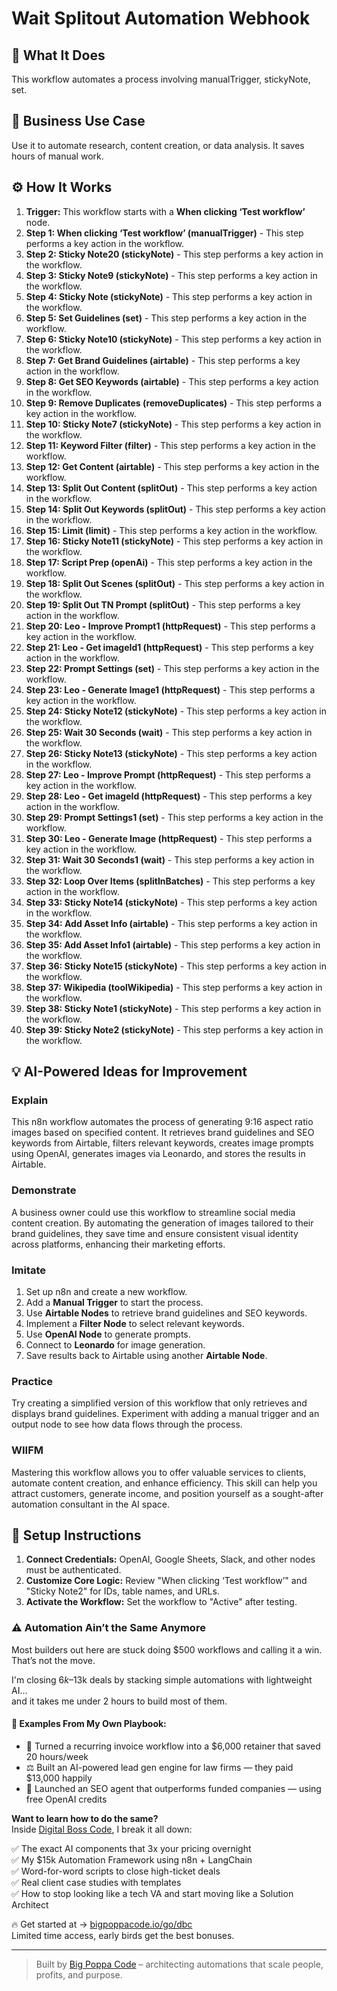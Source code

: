 # Wait Splitout Automation Webhook

## 🚀 What It Does
This workflow automates a process involving manualTrigger, stickyNote, set.

## 💼 Business Use Case
Use it to automate research, content creation, or data analysis. It saves hours of manual work.

## ⚙️ How It Works
1.  **Trigger:** This workflow starts with a **When clicking ‘Test workflow’** node.
2. **Step 1: When clicking ‘Test workflow’ (manualTrigger)** - This step performs a key action in the workflow.
3. **Step 2: Sticky Note20 (stickyNote)** - This step performs a key action in the workflow.
4. **Step 3: Sticky Note9 (stickyNote)** - This step performs a key action in the workflow.
5. **Step 4: Sticky Note (stickyNote)** - This step performs a key action in the workflow.
6. **Step 5: Set Guidelines (set)** - This step performs a key action in the workflow.
7. **Step 6: Sticky Note10 (stickyNote)** - This step performs a key action in the workflow.
8. **Step 7: Get Brand Guidelines (airtable)** - This step performs a key action in the workflow.
9. **Step 8: Get SEO Keywords (airtable)** - This step performs a key action in the workflow.
10. **Step 9: Remove Duplicates (removeDuplicates)** - This step performs a key action in the workflow.
11. **Step 10: Sticky Note7 (stickyNote)** - This step performs a key action in the workflow.
12. **Step 11: Keyword Filter (filter)** - This step performs a key action in the workflow.
13. **Step 12: Get Content (airtable)** - This step performs a key action in the workflow.
14. **Step 13: Split Out Content (splitOut)** - This step performs a key action in the workflow.
15. **Step 14: Split Out Keywords (splitOut)** - This step performs a key action in the workflow.
16. **Step 15: Limit (limit)** - This step performs a key action in the workflow.
17. **Step 16: Sticky Note11 (stickyNote)** - This step performs a key action in the workflow.
18. **Step 17: Script Prep (openAi)** - This step performs a key action in the workflow.
19. **Step 18: Split Out Scenes (splitOut)** - This step performs a key action in the workflow.
20. **Step 19: Split Out TN Prompt (splitOut)** - This step performs a key action in the workflow.
21. **Step 20: Leo - Improve Prompt1 (httpRequest)** - This step performs a key action in the workflow.
22. **Step 21: Leo - Get imageId1 (httpRequest)** - This step performs a key action in the workflow.
23. **Step 22: Prompt Settings (set)** - This step performs a key action in the workflow.
24. **Step 23: Leo - Generate Image1 (httpRequest)** - This step performs a key action in the workflow.
25. **Step 24: Sticky Note12 (stickyNote)** - This step performs a key action in the workflow.
26. **Step 25: Wait 30 Seconds (wait)** - This step performs a key action in the workflow.
27. **Step 26: Sticky Note13 (stickyNote)** - This step performs a key action in the workflow.
28. **Step 27: Leo - Improve Prompt (httpRequest)** - This step performs a key action in the workflow.
29. **Step 28: Leo - Get imageId (httpRequest)** - This step performs a key action in the workflow.
30. **Step 29: Prompt Settings1 (set)** - This step performs a key action in the workflow.
31. **Step 30: Leo - Generate Image (httpRequest)** - This step performs a key action in the workflow.
32. **Step 31: Wait 30 Seconds1 (wait)** - This step performs a key action in the workflow.
33. **Step 32: Loop Over Items (splitInBatches)** - This step performs a key action in the workflow.
34. **Step 33: Sticky Note14 (stickyNote)** - This step performs a key action in the workflow.
35. **Step 34: Add Asset Info (airtable)** - This step performs a key action in the workflow.
36. **Step 35: Add Asset Info1 (airtable)** - This step performs a key action in the workflow.
37. **Step 36: Sticky Note15 (stickyNote)** - This step performs a key action in the workflow.
38. **Step 37: Wikipedia (toolWikipedia)** - This step performs a key action in the workflow.
39. **Step 38: Sticky Note1 (stickyNote)** - This step performs a key action in the workflow.
40. **Step 39: Sticky Note2 (stickyNote)** - This step performs a key action in the workflow.

## 💡 AI-Powered Ideas for Improvement
### Explain
This n8n workflow automates the process of generating 9:16 aspect ratio images based on specified content. It retrieves brand guidelines and SEO keywords from Airtable, filters relevant keywords, creates image prompts using OpenAI, generates images via Leonardo, and stores the results in Airtable.

### Demonstrate
A business owner could use this workflow to streamline social media content creation. By automating the generation of images tailored to their brand guidelines, they save time and ensure consistent visual identity across platforms, enhancing their marketing efforts.

### Imitate
1. Set up n8n and create a new workflow.
2. Add a **Manual Trigger** to start the process.
3. Use **Airtable Nodes** to retrieve brand guidelines and SEO keywords.
4. Implement a **Filter Node** to select relevant keywords.
5. Use **OpenAI Node** to generate prompts.
6. Connect to **Leonardo** for image generation.
7. Save results back to Airtable using another **Airtable Node**.

### Practice
Try creating a simplified version of this workflow that only retrieves and displays brand guidelines. Experiment with adding a manual trigger and an output node to see how data flows through the process.

### WIIFM
Mastering this workflow allows you to offer valuable services to clients, automate content creation, and enhance efficiency. This skill can help you attract customers, generate income, and position yourself as a sought-after automation consultant in the AI space.

## 🔧 Setup Instructions
1. **Connect Credentials:** OpenAI, Google Sheets, Slack, and other nodes must be authenticated.
2. **Customize Core Logic:** Review "When clicking ‘Test workflow’" and "Sticky Note2" for IDs, table names, and URLs.
3. **Activate the Workflow:** Set the workflow to "Active" after testing.

### ⚠️ Automation Ain’t the Same Anymore

Most builders out here are stuck doing $500 workflows and calling it a win.  
That’s not the move.  

I'm closing $6k–$13k deals by stacking simple automations with lightweight AI...  
and it takes me under 2 hours to build most of them.

#### 🧠 Examples From My Own Playbook:
- 🔁 Turned a recurring invoice workflow into a $6,000 retainer that saved 20 hours/week  
- ⚖️ Built an AI-powered lead gen engine for law firms — they paid $13,000 happily  
- 🚀 Launched an SEO agent that outperforms funded companies — using free OpenAI credits  

**Want to learn how to do the same?**  
Inside [Digital Boss Code](https://bigpoppacode.io/go/dbc), I break it all down:

✅ The exact AI components that 3x your pricing overnight  
✅ My $15k Automation Framework using n8n + LangChain  
✅ Word-for-word scripts to close high-ticket deals  
✅ Real client case studies with templates  
✅ How to stop looking like a tech VA and start moving like a Solution Architect  

🔥 Get started at → [bigpoppacode.io/go/dbc](https://bigpoppacode.io/go/dbc)  
Limited time access, early birds get the best bonuses.

---
> Built by [Big Poppa Code](https://bigpoppacode.io) – architecting automations that scale people, profits, and purpose.

